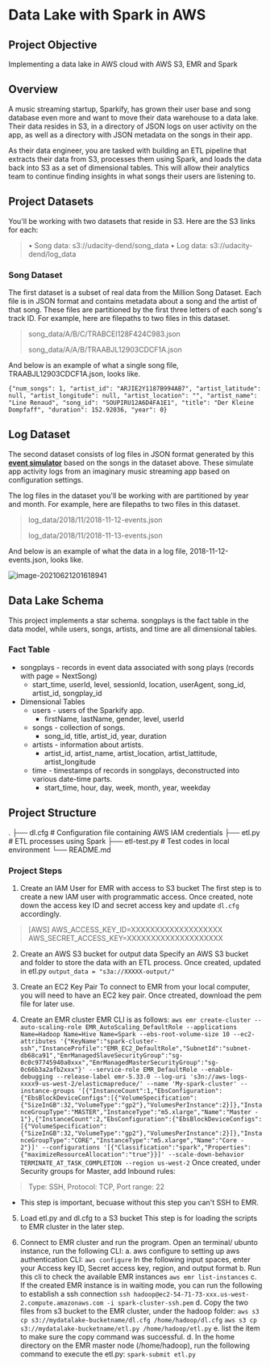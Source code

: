 # Data Lake with Spark in AWS

## Project Objective

Implementing a data lake in AWS cloud with AWS S3, EMR and Spark

## Overview

A music streaming startup, Sparkify, has grown their user base and song database even more and want to move their data warehouse to a data lake. Their data resides in S3, in a directory of JSON logs on user activity on the app, as well as a directory with JSON metadata on the songs in their app.

As their data engineer, you are tasked with building an ETL pipeline that extracts their data from S3, processes them using Spark, and loads the data back into S3 as a set of dimensional tables. This will allow their analytics team to continue finding insights in what songs their users are listening to.

## Project Datasets

You'll be working with two datasets that reside in S3. Here are the S3 links for each:

> • Song data: s3://udacity-dend/song_data
> • Log data: s3://udacity-dend/log_data 

### Song Dataset

The first dataset is a subset of real data from the Million Song Dataset. Each file is in JSON format and contains metadata about a song and the artist of that song.
These files are partitioned by the first three letters of each song's track ID. For example, here are filepaths to two files in this dataset.

> song_data/A/B/C/TRABCEI128F424C983.json
>
> song_data/A/A/B/TRAABJL12903CDCF1A.json

And below is an example of what a single song file, TRAABJL12903CDCF1A.json, looks like.

`{"num_songs": 1, "artist_id": "ARJIE2Y1187B994AB7", "artist_latitude": null, "artist_longitude": null, "artist_location": "", "artist_name": "Line Renaud", "song_id": "SOUPIRU12A6D4FA1E1", "title": "Der Kleine Dompfaff", "duration": 152.92036, "year": 0}`

## Log Dataset

The second dataset consists of log files in JSON format generated by this [**event simulator**](https://github.com/Interana/eventsim) based on the songs in the dataset above. These simulate app activity logs from an imaginary music streaming app based on configuration settings.

The log files in the dataset you'll be working with are partitioned by year and month. For example, here are filepaths to two files in this dataset.

> log_data/2018/11/2018-11-12-events.json
>
> log_data/2018/11/2018-11-13-events.json

And below is an example of what the data in a log file, 2018-11-12-events.json, looks like.

![image-20210621201618941](image-20210621201618941.png)


## Data Lake Schema
This project implements a star schema. songplays is the fact table in the data model, while users, songs, artists, and time are all dimensional tables.

### Fact Table
* songplays - records in event data associated with song plays (records with page = NextSong)
    * start_time, userId, level, sessionId, location, userAgent, song_id, artist_id, songplay_id
* Dimensional Tables
    * users - users of the Sparkify app.
        * firstName, lastName, gender, level, userId
    * songs - collection of songs.
        * song_id, title, artist_id, year, duration
    * artists - information about artists.
        * artist_id, artist_name, artist_location, artist_lattitude, artist_longitude
    * time - timestamps of records in songplays, deconstructed into various date-time parts.
        * start_time, hour, day, week, month, year, weekday

## Project Structure
.
├── dl.cfg       # Configuration file containing AWS IAM credentials
├── etl.py       # ETL processes using Spark
├── etl-test.py   # Test codes in local environment
└── README.md

### Project Steps
1. Create an IAM User for EMR with access to S3 bucket
The first step is to create a new IAM user with programmatic access. Once created, note down the access key ID and secret access key and update `dl.cfg` accordingly.
> [AWS]
> AWS_ACCESS_KEY_ID=XXXXXXXXXXXXXXXXXXX
> AWS_SECRET_ACCESS_KEY=XXXXXXXXXXXXXXXXXXXX

2. Create an AWS S3 bucket for output data
Specify an AWS S3 bucket and folder to store the data with an ETL process. Once created, updated in etl.py
`output_data = "s3a://XXXXX-output/"`

3. Create an EC2 Key Pair
To connect to EMR from your local computer, you will need to have an EC2 key pair. Once ctreated, download the pem file for later use.

4. Create an EMR cluster
EMR CLI is as follows:
`aws emr create-cluster --auto-scaling-role EMR_AutoScaling_DefaultRole --applications Name=Hadoop Name=Hive Name=Spark --ebs-root-volume-size 10 --ec2-attributes '{"KeyName":"spark-cluster-ssh","InstanceProfile":"EMR_EC2_DefaultRole","SubnetId":"subnet-db68ca91","EmrManagedSlaveSecurityGroup":"sg-0c0c97745940a0xxx","EmrManagedMasterSecurityGroup":"sg-0c66b3a2afb2xxx"}' --service-role EMR_DefaultRole --enable-debugging --release-label emr-5.33.0 --log-uri 's3n://aws-logs-xxxx9-us-west-2/elasticmapreduce/' --name 'My-spark-cluster' --instance-groups '[{"InstanceCount":1,"EbsConfiguration":{"EbsBlockDeviceConfigs":[{"VolumeSpecification":{"SizeInGB":32,"VolumeType":"gp2"},"VolumesPerInstance":2}]},"InstanceGroupType":"MASTER","InstanceType":"m5.xlarge","Name":"Master - 1"},{"InstanceCount":2,"EbsConfiguration":{"EbsBlockDeviceConfigs":[{"VolumeSpecification":{"SizeInGB":32,"VolumeType":"gp2"},"VolumesPerInstance":2}]},"InstanceGroupType":"CORE","InstanceType":"m5.xlarge","Name":"Core - 2"}]' --configurations '[{"Classification":"spark","Properties":{"maximizeResourceAllocation":"true"}}]' --scale-down-behavior TERMINATE_AT_TASK_COMPLETION --region us-west-2`
Once created, under Security groups for Master, add Inbound rules: 
> Type: SSH, Protocol: TCP, Port range: 22

* This step is important, becuase without this step you can't SSH to EMR.

5. Load etl.py and dl.cfg to a S3 bucket
This step is for loading the scripts to EMR cluster in the later step.

6. Connect to EMR cluster and run the program.
Open an terminal/ ubunto instance, run the following CLI:
    a. aws configure to setting up aws authentication
        CLI: `aws configure`
        In the following input spaces, enter your Access key ID, Secret access key, region, and output format
    b. Run this cli to check the available EMR instances
        `aws emr list-instances`
    c. If the created EMR instance is in waiting mode, you can run the following to establish a ssh connection
        `ssh hadoop@ec2-54-71-73-xxx.us-west-2.compute.amazonaws.com -i spark-cluster-ssh.pem`
    d. Copy the two files from s3 bucket to the EMR cluster, under the hadoop folder:
        `aws s3 cp s3://mydatalake-bucketname/dl.cfg /home/hadoop/dl.cfg`
        `aws s3 cp s3://mydatalake-bucketname/etl.py /home/hadoop/etl.py`
    e. list the item to make sure the copy command was successful.
    d. In the home directory on the EMR master node (/home/hadoop), run the following command to execute the etl.py:
        `spark-submit etl.py`
    
